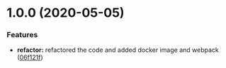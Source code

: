 # 1.0.0 (2020-05-05)


### Features

* **refactor:** refactored the code and added docker image and webpack ([06f121f](https://gitlab.crudus.no/docker/last.fm-to-mqtt/commit/06f121fb53d49b1405f49168fb1782938115b6f3))
